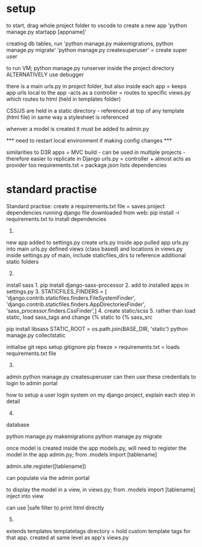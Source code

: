 
# setup
to start, drag whole project folder to vscode
to create a new app 'python manage.py startapp [appname]'

creating db tables, run 'python manage.py makemigrations, python manage.py migrate'
'python manage.py createsuperuser' = create super user

to run VM; python manage.py runserver inside the project directory ALTERNATIVELY use debugger

there is a main urls.py in project folder, but also inside each app = keeps app urls local to the app
	-acts as a controller = routes to specific views.py which routes to html (held in templates folder)

CSS/JS are held in a static directory - referenced at top of any template (html file) in same way a stylesheet is referenced

whenver a model is created it must be added to admin.py


*** need to restart local environment if making config changes ***



similarities to D3R
apps = MVC build - can be used in multiple projects - therefore easier to replicate in Django
urls.py = controller + almost acts as provider too
requirements.txt = package.json lists dependencies


# standard practise
Standard practise:
create a requirements.txt file = saves project dependencies
running django file downloaded from web:
pip install -r requirements.txt
to install dependencies



1.
new app
added to settings.py
create urls.py inside app
pulled app urls.py into main urls.py
defined views (class based) and locations in views.py
inside settings.py of main, include staticfiles_dirs to reference additional static folders


2.
install sass
	1. pip install django-sass-processor
	2. add to installed apps in settings.py
	3. STATICFILES_FINDERS = [    'django.contrib.staticfiles.finders.FileSystemFinder',    'django.contrib.staticfiles.finders.AppDirectoriesFinder',    'sass_processor.finders.CssFinder',]
	4. create static/scss
	5. rather than load static, load sass_tags and change {% static to {% sass_src

pip install libsass
STATIC_ROOT = os.path.join(BASE_DIR, 'static')
python manage.py collectstatic

initialise git repo
setup gitignore
pip freeze > requirements.txt = loads requirements.txt file


3.
admin
python manage.py createsuperuser
can then use these credentials to login to admin portal

how to setup a user login system on my django project, explain each step in detail



4.
database

python manage.py makemigrations
python manage.py migrate

once model is created inside the app models.py, will need to register the model in the app admin.py;
from .models import [tablename]

admin.site.register([tablename])

can populate via the admin portal

to display the model in a view, in views.py; from .models import [tablename]
inject into view

can use |safe filter to print html directly


5.
extends templates
templatetags directory = hold custom template tags for that app.
created at same level as app's views.py